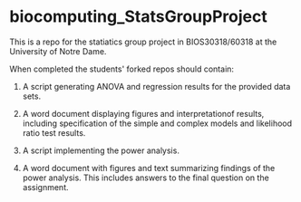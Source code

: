# biocomputing_StatsGroupProject

This is a repo for the statiatics group project in BIOS30318/60318 at the
University of Notre Dame. 

When completed the students' forked repos should contain:
1. A script generating ANOVA and regression results for the provided data sets.

2. A word document displaying figures and interpretationof results, including specification of the simple and complex models and likelihood ratio test results.

3. A script implementing the power analysis.

4. A word document with figures and text summarizing findings of the power analysis. This includes answers to the final question on the assignment.

